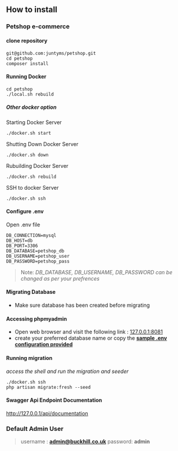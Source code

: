 ## How to install

### Petshop e-commerce
#### clone repository

```
git@github.com:juntyms/petshop.git
cd petshop
composer install
```

#### Running Docker

```
cd petshop
./local.sh rebuild
```
##### Other docker option
Starting Docker Server
```
./docker.sh start
```
Shutting Down Docker Server
```
./docker.sh down
```
Rubuilding Docker Server
```
./docker.sh rebuild
```
SSH to docker Server
```
./docker.sh ssh
```


#### Configure .env 
Open .env file
```
DB_CONNECTION=mysql
DB_HOST=db
DB_PORT=3306
DB_DATABASE=petshop_db
DB_USERNAME=petshop_user
DB_PASSWORD=petshop_pass
```
> Note:
>_DB_DATABASE, DB_USERNAME, DB_PASSWORD can be changed as per your prefrences_

#### Migrating Database
- Make sure database has been created before migrating

#### Accessing phpmyadmin
- Open web browser and visit the following link : [127.0.0.1:8081](http://127.0.0.1:8081)
- create your preferred database name or copy the **[sample .env configuration provided](https://github.com/juntyms/petshop#configure-env)**

#### Running migration
_access the shell and run the migration and seeder_
```
./docker.sh ssh
php artisan migrate:fresh --seed
```

#### Swagger Api Endpoint Documentation
http://127.0.0.1/api/documentation



### Default Admin User
>username : **admin@buckhill.co.uk**
>password: **admin**

